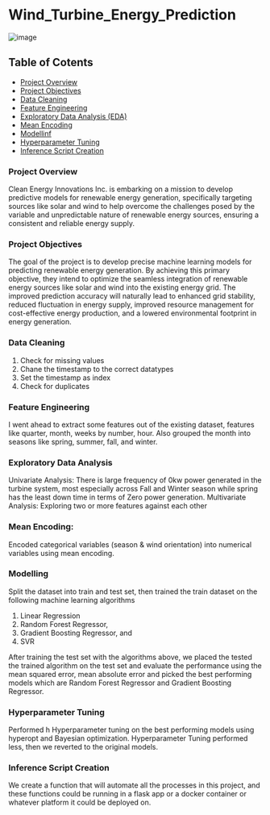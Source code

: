 # Wind_Turbine_Energy_Prediction

![image](https://github.com/user-attachments/assets/8ebb4d60-84df-4b17-9e6b-a8c0a0260799)

## Table of Cotents
- [Project Overview](#project-overview)
- [Project Objectives](#project-objectives)
- [Data Cleaning](#data-cleaning)
- [Feature Engineering](#feature-engineering)
- [Exploratory Data Analysis (EDA)](#exploratory-data-analysis-EDA)
- [Mean Encoding](#mean-encoding)
- [Modellinf](#modelling)
- [Hyperparameter Tuning](#hyperparameter-tuning)
- [Inference Script Creation](#inference-script-creation)

### Project Overview 
Clean Energy Innovations Inc. is embarking on a mission to develop predictive models for renewable energy generation, specifically targeting sources like solar and wind to help overcome the challenges posed by the variable and unpredictable nature of renewable energy sources, ensuring a consistent and reliable energy supply.

### Project Objectives
The goal of the project is to develop precise machine learning models for predicting renewable energy generation. By achieving this primary objective, they intend to optimize the seamless integration of renewable energy sources like solar and wind into the existing energy grid. The improved prediction accuracy will naturally lead to enhanced grid stability, reduced fluctuation in energy supply, improved resource management for cost-effective energy production, and a lowered environmental footprint in energy generation.

### Data Cleaning
1.	Check for missing values
2.	Chane the timestamp to the correct datatypes
3.	Set the timestamp as index
4.	Check for duplicates

### Feature Engineering 
I went ahead to extract some features out of the existing dataset, features like quarter, month, weeks by number, hour. Also grouped the month into seasons like spring, summer, fall, and winter.

### Exploratory Data Analysis
Univariate Analysis:  There is large frequency of 0kw power generated in the turbine system, most especially across Fall and Winter season while spring has the least down time in terms of Zero power generation.
Multivariate Analysis: Exploring two or more features against each other

### Mean Encoding:
Encoded categorical variables (season & wind orientation) into numerical variables using mean encoding.

### Modelling
Split the dataset into train and test set, then trained the train dataset on the following machine learning algorithms
1.	Linear Regression
2.	Random Forest Regressor, 
3.	Gradient Boosting Regressor, and
4.	SVR

After training the test set with the algorithms above, we placed the tested the trained algorithm on the test set and evaluate the performance using the mean squared error, mean absolute error and picked the best performing models which are Random Forest Regressor and Gradient Boosting Regressor.

### Hyperparameter Tuning
Performed h Hyperparameter tuning on the best performing models using hyperopt and Bayesian optimization. Hyperparameter Tuning performed less, then we reverted to the original models.

### Inference Script Creation
We create a function that will automate all the processes in this project, and these functions could be running in a flask app or a docker container or whatever platform it could be deployed on.
